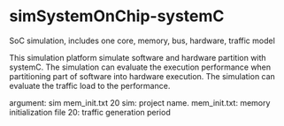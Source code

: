 # simSystemOnChip-systemC
SoC simulation, includes one core, memory, bus, hardware, traffic model

This simulation platform simulate software and hardware partition with systemC.
The simulation can evaluate the execution performance when partitioning part of software into hardware execution.
The simulation can evaluate the traffic load to the performance.

argument: sim mem_init.txt 20
sim: project name.
mem_init.txt: memory initialization file
20: traffic generation period
